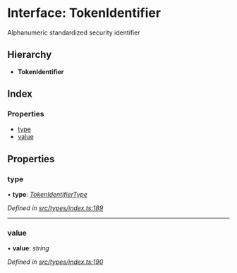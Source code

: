 # Interface: TokenIdentifier

Alphanumeric standardized security identifier

## Hierarchy

* **TokenIdentifier**

## Index

### Properties

* [type](tokenidentifier.md#type)
* [value](tokenidentifier.md#value)

## Properties

###  type

• **type**: *[TokenIdentifierType](../enums/tokenidentifiertype.md)*

*Defined in [src/types/index.ts:189](https://github.com/PolymathNetwork/polymesh-sdk/blob/44d12f59/src/types/index.ts#L189)*

___

###  value

• **value**: *string*

*Defined in [src/types/index.ts:190](https://github.com/PolymathNetwork/polymesh-sdk/blob/44d12f59/src/types/index.ts#L190)*
